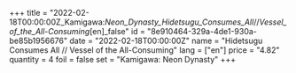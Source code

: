 +++
title = "2022-02-18T00:00:00Z_Kamigawa:_Neon_Dynasty_Hidetsugu_Consumes_All_//_Vessel_of_the_All-Consuming_[en]_false"
id = "8e910464-329a-4de1-930a-be85b1956676"
date = "2022-02-18T00:00:00Z"
name = "Hidetsugu Consumes All // Vessel of the All-Consuming"
lang = ["en"]
price = "4.82"
quantity = 4
foil = false
set = "Kamigawa: Neon Dynasty"
+++
